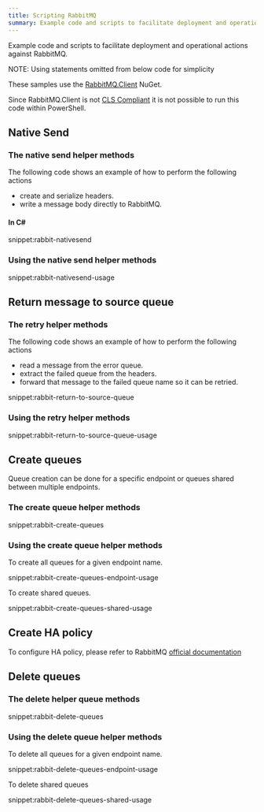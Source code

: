 ```yaml
---
title: Scripting RabbitMQ
summary: Example code and scripts to facilitate deployment and operational actions against RabbitMQ.
---
```


Example code and scripts to facilitate deployment and operational actions against RabbitMQ.

NOTE: Using statements omitted from below code for simplicity

These samples use the [RabbitMQ.Client](http://www.nuget.org/packages/RabbitMQ.Client/) NuGet.

Since RabbitMQ.Client is not [CLS Compliant](https://msdn.microsoft.com/en-us/library/system.clscompliantattribute.aspx) it is not possible to run this code within PowerShell.


## Native Send


### The native send helper methods

The following code shows an example of how to perform the following actions

 * create and serialize headers.
 * write a message body directly to RabbitMQ.


#### In C&#35;

snippet:rabbit-nativesend


### Using the native send helper methods

snippet:rabbit-nativesend-usage


## Return message to source queue


### The retry helper methods

The following code shows an example of how to perform the following actions

 * read a message from the error queue.
 * extract the failed queue from the headers.
 * forward that message to the failed queue name so it can be retried.

snippet:rabbit-return-to-source-queue


### Using the retry helper methods

snippet:rabbit-return-to-source-queue-usage


## Create queues

Queue creation can be done for a specific endpoint or queues shared between multiple endpoints.


### The create queue helper methods

snippet:rabbit-create-queues


### Using the create queue helper methods

To create all queues for a given endpoint name.

snippet:rabbit-create-queues-endpoint-usage

To create shared queues.

snippet:rabbit-create-queues-shared-usage

## Create HA policy

To configure HA policy, please refer to RabbitMQ [official documentation](https://www.rabbitmq.com/ha.html)

## Delete queues


### The delete helper queue methods

snippet:rabbit-delete-queues


### Using the delete queue helper methods

To delete all queues for a given endpoint name.

snippet:rabbit-delete-queues-endpoint-usage

To delete shared queues

snippet:rabbit-delete-queues-shared-usage
